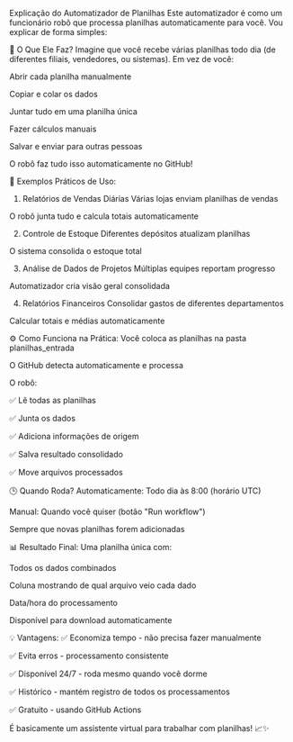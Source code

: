 Explicação do Automatizador de Planilhas
Este automatizador é como um funcionário robô que processa planilhas automaticamente para você. Vou explicar de forma simples:

🤖 O Que Ele Faz?
Imagine que você recebe várias planilhas todo dia (de diferentes filiais, vendedores, ou sistemas). Em vez de você:

Abrir cada planilha manualmente

Copiar e colar os dados

Juntar tudo em uma planilha única

Fazer cálculos manuais

Salvar e enviar para outras pessoas

O robô faz tudo isso automaticamente no GitHub!

🎯 Exemplos Práticos de Uso:
1. Relatórios de Vendas Diárias
Várias lojas enviam planilhas de vendas

O robô junta tudo e calcula totais automaticamente

2. Controle de Estoque
Diferentes depósitos atualizam planilhas

O sistema consolida o estoque total

3. Análise de Dados de Projetos
Múltiplas equipes reportam progresso

Automatizador cria visão geral consolidada

4. Relatórios Financeiros
Consolidar gastos de diferentes departamentos

Calcular totais e médias automaticamente

⚙️ Como Funciona na Prática:
Você coloca as planilhas na pasta planilhas_entrada

O GitHub detecta automaticamente e processa

O robô:

✅ Lê todas as planilhas

✅ Junta os dados

✅ Adiciona informações de origem

✅ Salva resultado consolidado

✅ Move arquivos processados

🕒 Quando Roda?
Automaticamente: Todo dia às 8:00 (horário UTC)

Manual: Quando você quiser (botão "Run workflow")

Sempre que novas planilhas forem adicionadas

📊 Resultado Final:
Uma planilha única com:

Todos os dados combinados

Coluna mostrando de qual arquivo veio cada dado

Data/hora do processamento

Disponível para download automaticamente

💡 Vantagens:
✅ Economiza tempo - não precisa fazer manualmente

✅ Evita erros - processamento consistente

✅ Disponível 24/7 - roda mesmo quando você dorme

✅ Histórico - mantém registro de todos os processamentos

✅ Gratuito - usando GitHub Actions

É basicamente um assistente virtual para trabalhar com planilhas! 📈✨
